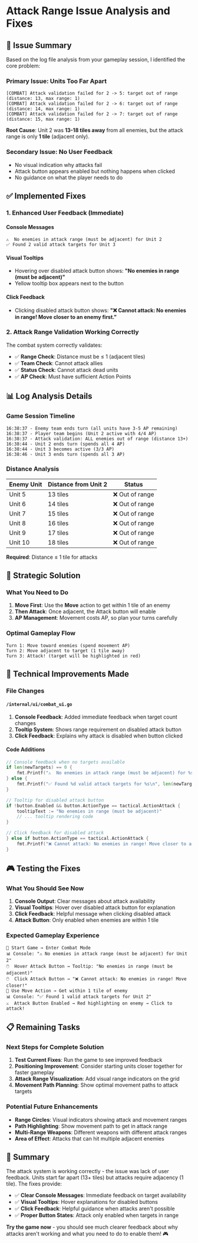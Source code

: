 # Attack Range Issue Analysis and Fixes

## 🐛 Issue Summary

Based on the log file analysis from your gameplay session, I identified the core problem:

### **Primary Issue: Units Too Far Apart**
```log
[COMBAT] Attack validation failed for 2 -> 5: target out of range (distance: 13, max range: 1)
[COMBAT] Attack validation failed for 2 -> 6: target out of range (distance: 14, max range: 1)
[COMBAT] Attack validation failed for 2 -> 7: target out of range (distance: 15, max range: 1)
```

**Root Cause**: Unit 2 was **13-18 tiles away** from all enemies, but the attack range is only **1 tile** (adjacent only).

### **Secondary Issue: No User Feedback**
- No visual indication why attacks fail
- Attack button appears enabled but nothing happens when clicked
- No guidance on what the player needs to do

## ✅ Implemented Fixes

### **1. Enhanced User Feedback (Immediate)**

#### **Console Messages**
```
⚠️  No enemies in attack range (must be adjacent) for Unit 2
✅ Found 2 valid attack targets for Unit 3
```

#### **Visual Tooltips**
- Hovering over disabled attack button shows: **"No enemies in range (must be adjacent)"**
- Yellow tooltip box appears next to the button

#### **Click Feedback** 
- Clicking disabled attack button shows: **"❌ Cannot attack: No enemies in range! Move closer to an enemy first."**

### **2. Attack Range Validation Working Correctly**
The combat system correctly validates:
- ✅ **Range Check**: Distance must be ≤ 1 (adjacent tiles)
- ✅ **Team Check**: Cannot attack allies  
- ✅ **Status Check**: Cannot attack dead units
- ✅ **AP Check**: Must have sufficient Action Points

## 📊 Log Analysis Details

### **Game Session Timeline**
```log
16:38:37 - Enemy team ends turn (all units have 3-5 AP remaining)
16:38:37 - Player team begins (Unit 2 active with 4/4 AP)
16:38:37 - Attack validation: ALL enemies out of range (distance 13+)
16:38:44 - Unit 2 ends turn (spends all 4 AP)
16:38:44 - Unit 3 becomes active (3/3 AP)
16:38:46 - Unit 3 ends turn (spends all 3 AP)
```

### **Distance Analysis**
| Enemy Unit | Distance from Unit 2 | Status |
|------------|---------------------|--------|
| Unit 5     | 13 tiles           | ❌ Out of range |
| Unit 6     | 14 tiles           | ❌ Out of range |
| Unit 7     | 15 tiles           | ❌ Out of range |
| Unit 8     | 16 tiles           | ❌ Out of range |
| Unit 9     | 17 tiles           | ❌ Out of range |
| Unit 10    | 18 tiles           | ❌ Out of range |

**Required**: Distance ≤ 1 tile for attacks

## 🎯 Strategic Solution

### **What You Need to Do**
1. **Move First**: Use the **Move** action to get within 1 tile of an enemy
2. **Then Attack**: Once adjacent, the Attack button will enable
3. **AP Management**: Movement costs AP, so plan your turns carefully

### **Optimal Gameplay Flow**
```
Turn 1: Move toward enemies (spend movement AP)
Turn 2: Move adjacent to target (1 tile away)  
Turn 3: Attack! (target will be highlighted in red)
```

## 🔧 Technical Improvements Made

### **File Changes**

#### `/internal/ui/combat_ui.go`
1. **Console Feedback**: Added immediate feedback when target count changes
2. **Tooltip System**: Shows range requirement on disabled attack button
3. **Click Feedback**: Explains why attack is disabled when button clicked

#### **Code Additions**
```go
// Console feedback when no targets available
if len(newTargets) == 0 {
    fmt.Printf("⚠️  No enemies in attack range (must be adjacent) for %s\n", activeUnit.GetID())
} else {
    fmt.Printf("✅ Found %d valid attack targets for %s\n", len(newTargets), activeUnit.GetID())
}

// Tooltip for disabled attack button
if !button.Enabled && button.ActionType == tactical.ActionAttack {
    tooltipText := "No enemies in range (must be adjacent)"
    // ... tooltip rendering code
}

// Click feedback for disabled attack
} else if button.ActionType == tactical.ActionAttack {
    fmt.Printf("❌ Cannot attack: No enemies in range! Move closer to an enemy first.\n")
}
```

## 🎮 Testing the Fixes

### **What You Should See Now**
1. **Console Output**: Clear messages about attack availability
2. **Visual Tooltips**: Hover over disabled attack button for explanation  
3. **Click Feedback**: Helpful message when clicking disabled attack
4. **Attack Button**: Only enabled when enemies are within 1 tile

### **Expected Gameplay Experience**
```
🎯 Start Game → Enter Combat Mode
📊 Console: "⚠️ No enemies in attack range (must be adjacent) for Unit 2"
🖱️  Hover Attack Button → Tooltip: "No enemies in range (must be adjacent)"
🖱️  Click Attack Button → "❌ Cannot attack: No enemies in range! Move closer!"
🚶 Use Move Action → Get within 1 tile of enemy
📊 Console: "✅ Found 1 valid attack targets for Unit 2"  
⚔️  Attack Button Enabled → Red highlighting on enemy → Click to attack!
```

## 📋 Remaining Tasks

### **Next Steps for Complete Solution**
1. **Test Current Fixes**: Run the game to see improved feedback
2. **Positioning Improvement**: Consider starting units closer together for faster gameplay
3. **Attack Range Visualization**: Add visual range indicators on the grid
4. **Movement Path Planning**: Show optimal movement paths to attack targets

### **Potential Future Enhancements**
- **Range Circles**: Visual indicators showing attack and movement ranges
- **Path Highlighting**: Show movement path to get in attack range
- **Multi-Range Weapons**: Different weapons with different attack ranges
- **Area of Effect**: Attacks that can hit multiple adjacent enemies

## 🎯 Summary

The attack system is working correctly - the issue was lack of user feedback. Units start far apart (13+ tiles) but attacks require adjacency (1 tile). The fixes provide:

- ✅ **Clear Console Messages**: Immediate feedback on target availability
- ✅ **Visual Tooltips**: Hover explanations for disabled buttons  
- ✅ **Click Feedback**: Helpful guidance when attacks aren't possible
- ✅ **Proper Button States**: Attack only enabled when targets in range

**Try the game now** - you should see much clearer feedback about why attacks aren't working and what you need to do to enable them! 🎮